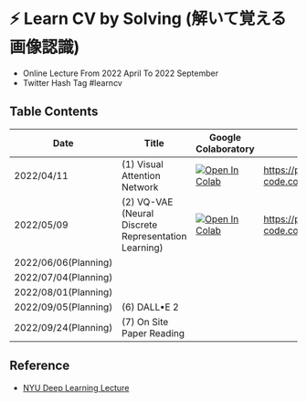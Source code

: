 # ⚡️ Learn CV by Solving (解いて覚える画像認識)
- Online Lecture From 2022 April To 2022 September
- Twitter Hash Tag #learncv 

## Table Contents 

| Date                 | Title                                                | Google Colaboratory                                                                                                                                                 | Connpass                                          |
| -------------------- | ---------------------------------------------------- | ------------------------------------------------------------------------------------------------------------------------------------------------------------------- | ------------------------------------------------- |
| 2022/04/11           | (1) Visual Attention Network                         | [![Open In Colab](https://colab.research.google.com/assets/colab-badge.svg)](https://colab.research.google.com/drive/1L5UeV_StRK9YnDetClmpWQVErlBxcUg5?usp=sharing) | https://paper-and-code.connpass.com/event/243345/ |
| 2022/05/09           | (2) VQ-VAE (Neural Discrete Representation Learning) | [![Open In Colab](https://colab.research.google.com/assets/colab-badge.svg)](https://colab.research.google.com/drive/1js6t19QJnJvDNrTms3TuaTZKTw7-WjnD?usp=sharing) | https://paper-and-code.connpass.com/event/245127/ |
| 2022/06/06(Planning) |                                                      |                                                                                                                                                                     |                                                   |
| 2022/07/04(Planning) |                                                      |                                                                                                                                                                     |                                                   |
| 2022/08/01(Planning) |                                                      |                                                                                                                                                                     |                                                   |
| 2022/09/05(Planning) | (6) DALL•E 2                                         |                                                                                                                                                                     |                                                   |
| 2022/09/24(Planning) | (7) On Site Paper Reading                            |                                                                                                                                                                     |                                                   |

## Reference 
- [NYU Deep Learning Lecture](https://github.com/Atcold/NYU-DLSP21)
